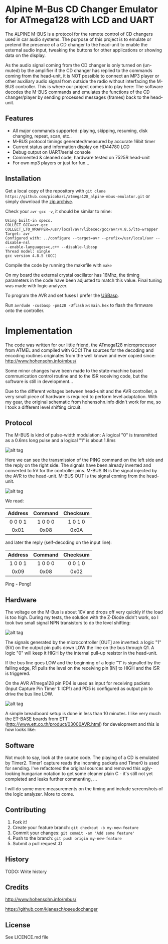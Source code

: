 # Alpine M-Bus CD Changer Emulator for ATmega128 with LCD and UART

The ALPINE M-BUS is a protocol for the remote control of CD changers used in car audio systems. The purpose of this project is to emulate or pretend the presence of a CD changer to the head-unit to enable the external audio input, tweaking the buttons for other applications or showing data on the display.  

As the audio signal coming from the CD changer is only turned on (un-muted) by the amplifier if the CD changer has replied to the commands coming from the head-unit, it is NOT possible to connect an MP3 player or other auxiliary audio signal from outside the radio without interfacing the M-BUS controller. This is where our project comes into play here: The software decodes the M-BUS commands and emulates the functions of the CD changer/player by sending processed messages (frames) back to the head-unit.


## Features

* All major commands supported: playing, skipping, resuming, disk changing, repeat, scan, etc..  
* M-BUS protocol timings generated/measured by accurate 16bit timer
* Current status and information display on HD44780 LCD
* Debug output on UART/serial console
* Commented & cleaned code, hardware tested on 7525R head-unit
* For own mp3 players or just for fun...


## Installation

Get a local copy of the repository with `git clone https://github.com/picohari/atmega128_alpine-mbus-emulator.git` or simply download the [zip archive](https://github.com/picohari/atmega128_alpine-mbus-emulator/archive/master.zip).

Check your `avr-gcc -v`, it should be similar to mine:
```
Using built-in specs.
COLLECT_GCC=avr-gcc
COLLECT_LTO_WRAPPER=/usr/local/avr/libexec/gcc/avr/4.8.5/lto-wrapper
Target: avr
Configured with: ../configure --target=avr --prefix=/usr/local/avr --disable-nsl
--enable-languages=c,c++ --disable-libssp
Thread model: single
gcc version 4.8.5 (GCC)
```
Compile the code by running the makefile with `make`

On my board the external crystal oscillator has 16Mhz, the timing parameters in the code have been adjusted to match this value. Final tuning was made with logic analyzer.

To program the AVR and set fuses I prefer the [USBasp](http://www.fischl.de/usbasp/).

Run `avrdude -cusbasp -pm128 -Uflash:w:main.hex` to flash the firmware onto the controller.


# Implementation

The code was written for our little friend, the ATmega128 microprocessor from ATMEL and compiled with GCC! The sources for the decoding and encoding routines originates from the well known and ever copied since: http://www.hohensohn.info/mbus/

Some minor changes have been made to the state-machine based communication control routine and to the ISR receiving code, but the software is still in development...

Due to the different voltages between head-unit and the AVR controller, a very small piece of hardware is required to perform level adaptation. With my gear, the original schematic from hohensohn.info didn't work for me, so I took a different level shifting circuit.

## Protocol

The M-BUS is kind of pulse-width modulation: A logical "0" is transmitted as a 0.6ms long pulse and a logical "1" is about 1.8ms

![alt tag](https://raw.githubusercontent.com/picohari/atmega128_alpine-mbus-emulator/master/M-BUS_Adapter/m-bus_timing.png)

Here we can see the transmission of the PING command on the left side and the reply on the right side. The signals have been already inverted and converted to 5V for the controller pins. M-BUS IN is the signal injected by the AVR to the head-unit. M-BUS OUT is the signal coming from the head-unit.

![alt tag](https://raw.githubusercontent.com/picohari/atmega128_alpine-mbus-emulator/master/M-BUS_Adapter/logic.png)

We read:

|Address  |Command  |Checksum |
| :------:|:-------:|:-------:|
| 0 0 0 1 | 1 0 0 0 | 1 0 1 0 |
|0x01     | 0x08    |0x0A     |

and later the reply (self-decoding on the input line):

|Address  |Command  |Checksum |
| :------:|:-------:|:-------:|
| 1 0 0 1 | 1 0 0 0 | 0 0 1 0 |
|0x09     | 0x08    |0x02     |

Ping - Pong!


## Hardware

The voltage on the M-Bus is about 10V and drops off very quickly if the load is too high. During my tests, the solution with the Z-Diode didn't work, so I took two small signal NPN transistors to do the level shifting:

![alt tag](https://raw.githubusercontent.com/picohari/atmega128_alpine-mbus-emulator/master/M-BUS_Adapter/adapter.png)

The signals generated by the microcontroller [OUT] are inverted: a logic "1" (5V) on the output pin pulls down LOW the line on the bus through Q1. A logic "0" will keep it HIGH by the internal pull-up resistor in the head-unit.

If the bus line goes LOW and the beginning of a logic "1" is signalled by the falling edge, R1 pulls the level on the receiving pin [IN] to HIGH and the ISR is triggered.

On the AVR ATmega128 pin PD4 is used as input for receiving packets (Input Capture Pin Timer 1: ICP1) and PD5 is configured as output pin to drive the bus line LOW.

![alt tag](https://raw.githubusercontent.com/picohari/atmega128_alpine-mbus-emulator/master/M-BUS_Adapter/board.png)

A simple breadboard setup is done in less than 10 minutes. I like very much the ET-BASE boards from ETT (http://www.ett.co.th/product/03000AVR.html) for development and this is how looks like:


## Software

Not much to say, look at the source code. The playing of a CD is emulated by Timer2. Timer1 capture reads the incoming packets and Timer0 is used for sending. I've refactored the original sources and removed this ugly-looking hungarian notation to get some cleaner plain C - it's still not yet completed and leaks further commenting, ...

I will do some more measurements on the timing and include screenshots of the logic analyzer. More to come.


## Contributing

1. Fork it!
2. Create your feature branch: `git checkout -b my-new-feature`
3. Commit your changes: `git commit -am 'Add some feature'`
4. Push to the branch: `git push origin my-new-feature`
5. Submit a pull request :D


## History

TODO: Write history


## Credits

http://www.hohensohn.info/mbus/

https://github.com/kjanesch/pseudochanger

## License

See LICENCE.md file
